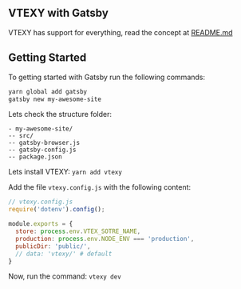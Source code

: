 ## VTEXY with Gatsby
VTEXY has support for everything, read the concept at [README.md](../readme.md)
## Getting Started

To getting started with Gatsby run the following commands:
``` bash
yarn global add gatsby
gatsby new my-awesome-site
```

Lets check the structure folder:
```
- my-awesome-site/
-- src/
-- gatsby-browser.js
-- gatsby-config.js
-- package.json
```

Lets install VTEXY:
`yarn add vtexy`

Add the file `vtexy.config.js` with the following content:
``` javascript
// vtexy.config.js
require('dotenv').config();

module.exports = {
  store: process.env.VTEX_SOTRE_NAME,
  production: process.env.NODE_ENV === 'production',
  publicDir: 'public/',
  // data: 'vtexy/' # default
}
```

Now, run the command:
`vtexy dev`
